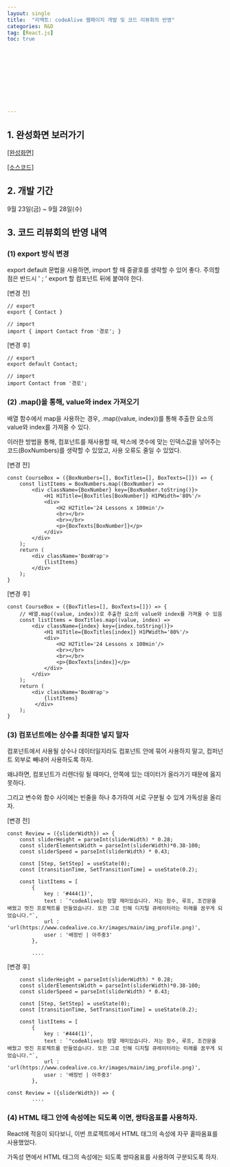 ```yaml
---
layout: single
title:  "리액트: codeAlive 웹페이지 개발 및 코드 리뷰회의 반영"
categories: R&D
tag: [React.js]
toc: true 











---
```




## 1. 완성화면 보러가기

[[완성화면]](https://youtu.be/UpZWmUIpuq4)

[[소스코드]](https://github.com/dkgkejdrb/codealive-web-page)







## 2. 개발 기간

9월 23일(금) ~ 9월 28일(수)











## 3. 코드 리뷰회의 반영 내역

### (1) export 방식 변경

export default 문법을 사용하면, import 할 때 중괄호를 생략할 수 있어 좋다. 주의할 점은 반드시 ' ; ' export 할 컴포넌트 뒤에 붙여야 한다.



[변경 전]

```react
// export
export { Contact }

// import
import { import Contact from '경로'; }
```

[변경 후]

```react
// export
export default Contact;

// import
import Contact from '경로';
```



### (2) .map()을 통해, value와 index 가져오기

배열 함수에서 map을 사용하는 경우, .map((value, index))를 통해 추출한 요소의 value와 index를 가져올 수 있다.

이러한 방법을 통해, 컴포넌트를 재사용할 때, 박스에 갯수에 맞는 인덱스값을 넣어주는 코드(BoxNumbers)를 생략할 수 있었고, 사용 오류도 줄일 수 있었다.



[변경 전]

```react
const CourseBox = ({BoxNumbers=[], BoxTitles=[], BoxTexts=[]}) => {
    const listItems = BoxNumbers.map((BoxNumber) =>
        <div className={BoxNumber} key={BoxNumber.toString()}>
            <H1 H1Title={BoxTitles[BoxNumber]} H1PWidth='80%'/>
            <div>
                <H2 H2Title='24 Lessons x 100min'/>
                <br></br>
                <br></br>
                <p>{BoxTexts[BoxNumber]}</p>            
            </div>
        </div>
    );
    return (
        <div className='BoxWrap'>
            {listItems}
        </div>
    );
}
```



[변경 후]

```react
const CourseBox = ({BoxTitles=[], BoxTexts=[]}) => {
    // 배열.map((value, index))로 추출한 요소의 value와 index를 가져올 수 있음
    const listItems = BoxTitles.map((value, index) =>
        <div className={index} key={index.toString()}>
            <H1 H1Title={BoxTitles[index]} H1PWidth='80%'/>
            <div>
                <H2 H2Title='24 Lessons x 100min'/>
                <br></br>
                <br></br>
                <p>{BoxTexts[index]}</p>            
            </div>
        </div>
    );
    return (
        <div className='BoxWrap'>
            {listItems}
         </div>
    );
}
```





### (3) 컴포넌트에는 상수를 최대한 넣지 말자

컴포넌트에서 사용될 상수나 데이터일지라도 컴포넌트 안에 묶어 사용하지 말고, 컴퍼넌트 외부로 빼내어 사용하도록 하자.

왜냐하면, 컴포넌트가 리렌더링 될 때마다, 안쪽에 있는 데이터가 올라가기 때문에 옳지 못하다.

그리고 변수와 함수 사이에는 빈줄을 하나 추가하여 서로 구분될 수 있게 가독성을 올리자.



[변경 전]

```react
const Review = ({sliderWidth}) => {
    const sliderHeight = parseInt(sliderWidth) * 0.28;
    const sliderElementsWidth = parseInt(sliderWidth)*0.38-100;
    const sliderSpeed = parseInt(sliderWidth) * 0.43;

    const [Step, SetStep] = useState(0);
    const [transitionTime, SetTransitionTime] = useState(0.2);
   
    const listItems = [
        {
            key : '#444(1)',
            text : `"codeAlive는 정말 재미있습니다. 저는 함수, 루프, 조건문을 배웠고 멋진 프로젝트를 만들었습니다. 또한 그로 인해 디지털 큐레이터라는 미래를 꿈꾸게 되었습니다."`,
            url : 'url(https://www.codealive.co.kr/images/main/img_profile.png)',
            user : '배정빈 | 아주중3'
        },
        
        ....
```



[변경 후]

```react
    const sliderHeight = parseInt(sliderWidth) * 0.28;
    const sliderElementsWidth = parseInt(sliderWidth)*0.38-100;
    const sliderSpeed = parseInt(sliderWidth) * 0.43;

    const [Step, SetStep] = useState(0);
    const [transitionTime, SetTransitionTime] = useState(0.2);
   
    const listItems = [
        {
            key : '#444(1)',
            text : `"codeAlive는 정말 재미있습니다. 저는 함수, 루프, 조건문을 배웠고 멋진 프로젝트를 만들었습니다. 또한 그로 인해 디지털 큐레이터라는 미래를 꿈꾸게 되었습니다."`,
            url : 'url(https://www.codealive.co.kr/images/main/img_profile.png)',
            user : '배정빈 | 아주중3'
        },

const Review = ({sliderWidth}) => {        
        ....
```





### (4) HTML 태그 안에 속성에는 되도록 이면, 쌍타옴표를 사용하자.

React에 적응이 되다보니, 이번 프로젝트에서 HTML 태그의 속성에 자꾸 홑따옴표를 사용했었다.

가독성 면에서 HTML 태그의 속성에는 되도록 쌍따옴표를 사용하여 구분되도록 하자. 
